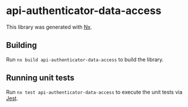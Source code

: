 # api-authenticator-data-access

This library was generated with [Nx](https://nx.dev).

## Building

Run `nx build api-authenticator-data-access` to build the library.

## Running unit tests

Run `nx test api-authenticator-data-access` to execute the unit tests via [Jest](https://jestjs.io).
